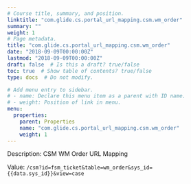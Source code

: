 ```yaml
---
# Course title, summary, and position.
linktitle: "com.glide.cs.portal_url_mapping.csm.wm_order"
summary: ""
weight: 1
# Page metadata.
title: "com.glide.cs.portal_url_mapping.csm.wm_order"
date: "2018-09-09T00:00:00Z"
lastmod: "2018-09-09T00:00:00Z"
draft: false  # Is this a draft? true/false
toc: true  # Show table of contents? true/false
type: docs  # Do not modify.

# Add menu entry to sidebar.
# - name: Declare this menu item as a parent with ID name.
# - weight: Position of link in menu.
menu:
  properties:
    parent: Properties
    name: "com.glide.cs.portal_url_mapping.csm.wm_order"
    weight: 1
---
```


Description: CSM WM Order URL Mapping


Value: `/csm?id=fsm_ticket&table=wm_order&sys_id={{data.sys_id}}&view=case`